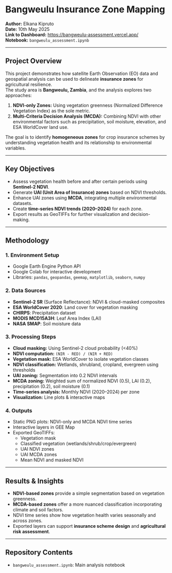 # Bangweulu Insurance Zone Mapping

**Author:** Elkana Kipruto  
**Date:** 10th May 2025  
**Link to Dashboard:** https://bangweulu-assessment.vercel.app/  
**Notebook:** `bangweulu_assessment.ipynb`

---

## Project Overview

This project demonstrates how satellite Earth Observation (EO) data and geospatial analysis can be used to delineate **insurance zones** for agricultural resilience.  
The study area is **Bangweulu, Zambia**, and the analysis explores two approaches:

1. **NDVI-only Zones:** Using vegetation greenness (Normalized Difference Vegetation Index) as the sole metric.
2. **Multi-Criteria Decision Analysis (MCDA):** Combining NDVI with other environmental factors such as precipitation, soil moisture, elevation, and ESA WorldCover land use.

The goal is to identify **homogeneous zones** for crop insurance schemes by understanding vegetation health and its relationship to environmental variables.

---

## Key Objectives

- Assess vegetation health before and after certain periods using **Sentinel-2 NDVI**.
- Generate **UAI (Unit Area of Insurance) zones** based on NDVI thresholds.
- Enhance UAI zones using **MCDA**, integrating multiple environmental datasets.
- Create **time-series NDVI trends (2020–2024)** for each zone.
- Export results as GeoTIFFs for further visualization and decision-making.

---

## Methodology

### 1. **Environment Setup**
- Google Earth Engine Python API
- Google Colab for interactive development
- Libraries: `pandas`, `geopandas`, `geemap`, `matplotlib`, `seaborn`, `numpy`

### 2. **Data Sources**
- **Sentinel-2 SR** (Surface Reflectance): NDVI & cloud-masked composites
- **ESA WorldCover 2020**: Land cover for vegetation masking
- **CHIRPS**: Precipitation dataset
- **MODIS MCD15A3H**: Leaf Area Index (LAI)
- **NASA SMAP**: Soil moisture data

### 3. **Processing Steps**
- **Cloud masking:** Using Sentinel-2 cloud probability (<40%)
- **NDVI computation:** `(NIR - RED) / (NIR + RED)`
- **Vegetation mask:** ESA WorldCover to isolate vegetation classes
- **NDVI classification:** Wetlands, shrubland, cropland, evergreen using thresholds
- **UAI zoning:** Segmentation into 0.2 NDVI intervals
- **MCDA zoning:** Weighted sum of normalized NDVI (0.5), LAI (0.2), precipitation (0.2), soil moisture (0.1)
- **Time-series analysis:** Monthly NDVI (2020–2024) per zone
- **Visualization:** Line plots & interactive maps

### 4. **Outputs**
- Static PNG plots: NDVI-only and MCDA NDVI time series
- Interactive layers in GEE Map
- Exported GeoTIFFs:
  - Vegetation mask
  - Classified vegetation (wetlands/shrub/crop/evergreen)
  - UAI NDVI zones
  - UAI MCDA zones
  - Mean NDVI and masked NDVI

---

## Results & Insights

- **NDVI-based zones** provide a simple segmentation based on vegetation greenness.
- **MCDA-based zones** offer a more nuanced classification incorporating climate and soil factors.
- NDVI time series show how vegetation health varies seasonally and across zones.
- Exported layers can support **insurance scheme design** and **agricultural risk assessment**.

---

## Repository Contents

- `bangweulu_assessment.ipynb`: Main analysis notebook
